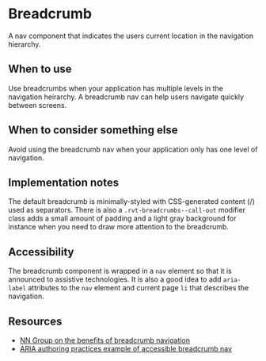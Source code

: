 # Breadcrumb
A nav component that indicates the users current location in the navigation hierarchy.

## When to use
Use breadcrumbs when your application has multiple levels in the navigation heirarchy. A breadcrumb nav can help users navigate quickly between screens.

## When to consider something else
Avoid using the breadcrumb nav when your application only has one level of navigation.

## Implementation notes
The default breadcrumb is minimally-styled with CSS-generated content (/) used as separators. There is also a `.rvt-breadcrumbs--call-out` modifier class adds a small amount of padding and a light gray background for instance when you need to draw more attention to the breadcrumb.

## Accessibility
The breadcrumb component is wrapped in a `nav` element so that it is announced to assistive technologies. It is also a good idea to add `aria-label` attributes to the `nav` element and current page `li` that describes the navigation.

## Resources
- [NN Group on the benefits of breadcrumb navigation](https://www.nngroup.com/articles/breadcrumb-navigation-useful/)
- [ARIA authoring practices example of accessible breadcrumb nav](https://www.w3.org/TR/wai-aria-practices/examples/breadcrumb/index.html)